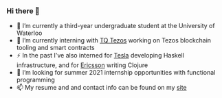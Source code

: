 ### Hi there 👋

- 🌱 I’m currently a third-year undergraduate student at the University of Waterloo
- 🔭 I’m currently interning with [TQ Tezos](https://tqtezos.com/) working on Tezos blockchain tooling and smart contracts
- ⚡ In the past I've also interned for [Tesla](https://www.tesla.com/) developing Haskell infrastructure, and for [Ericsson](https://www.ericsson.com/) writing Clojure
- 👯 I’m looking for summer 2021 internship opportunities with functional programming
- 📫 My resume and and contact info can be found on my [site](https://simonzeng.com)

